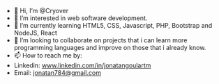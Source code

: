 - 👋 Hi, I’m @Cryover
- 👀 I’m interested in web software development.
- 🌱 I’m currently learning HTML5, CSS, Javascript, PHP, Bootstrap and NodeJS, React
- 💞️ I’m looking to collaborate on projects that i can learn more programming languages and improve on those that i already know.
- 📫 How to reach me by:
- Linkedin:  www.linkedin.com/in/jonatangoulartm
- Email: jonatan784@gmail.com


